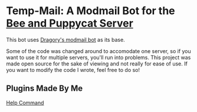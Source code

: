 # Temp-Mail: A Modmail Bot for the [Bee and Puppycat Server](https://discord.gg/2nJ9Nf9GjE)
This bot uses [Dragory's modmail bot](https://github.com/Dragory/modmailbot) as its base. 

Some of the code was changed around to accomodate one server, so if you want to use it for multiple servers, you'll run into problems. This project was made open source for the sake of viewing and not really for ease of use. If you want to modify the code I wrote, feel free to do so!

## Plugins Made By Me
[Help Command](https://github.com/CaptainM777/TempBotHelp)
